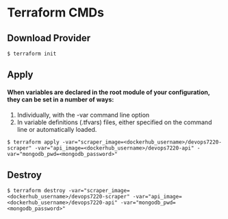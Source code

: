 # Terraform CMDs
## Download Provider
```
$ terraform init
```

## Apply
#### When variables are declared in the root module of your configuration, they can be set in a number of ways:
1. Individually, with the -var command line option
2. In variable definitions (.tfvars) files, either specified on the command line or automatically loaded.
```
$ terraform apply -var="scraper_image=<dockerhub_username>/devops7220-scraper" -var="api_image=<dockerhub_username>/devops7220-api" -var="mongodb_pwd=<mongodb_password>"
```

## Destroy
```
$ terraform destroy -var="scraper_image=<dockerhub_username>/devops7220-scraper" -var="api_image=<dockerhub_username>/devops7220-api" -var="mongodb_pwd=<mongodb_password>"
```
